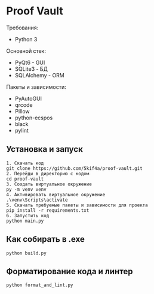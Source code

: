 # Proof Vault

Требования:
- Python 3

Основной стек:
- PyQt6 - GUI
- SQLite3 - БД
- SQLAlchemy - ORM

Пакеты и зависимости:
- PyAutoGUI
- qrcode
- Pillow
- python-ecspos
- black
- pylint

## Установка и запуск
```
1. Скачать код
git clone https://github.com/5kif4a/proof-vault.git
2. Перейди в директорию с кодом
cd proof-vault
3. Создать виртуальное окружение
py -m venv venv
4. Активировать виртуальное окружение
.\venv\Scripts\activate
5. Скачать требуемые пакеты и зависимости для проекта
pip install -r requirements.txt
6. Запустить код
python main.py
```
## Как собирать в .exe
```
python build.py
```
## Форматирование кода и линтер
```
python format_and_lint.py
```